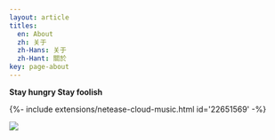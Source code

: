 ```yaml
---
layout: article
titles:
  en: About
  zh: 关于
  zh-Hans: 关于
  zh-Hant: 關於
key: page-about
---
```


**Stay hungry Stay foolish**

<div>{%- include extensions/netease-cloud-music.html id='22651569' -%}</div>

![](https://ws1.sinaimg.cn/large/a5caea9fly1g19g1qwr3ej20go0b4dgq.jpg)

